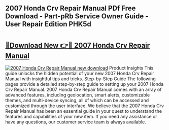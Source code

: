 ## 2007 Honda Crv Repair Manual PDf Free Download - Part-pRb Service Owner Guide - User Repair Edition PHK5d

# <h2><a href="http://bc16728.oget.top/?id=2007+Honda+Crv+Repair+Manual">🔗Download New 👉🔴 2007 Honda Crv Repair Manual</a></h2>

[![2007 Honda Crv Repair Manual new download](https://i.imgur.com/5g1atiW.png)](http://bc16728.oget.top/?id=2007+Honda+Crv+Repair+Manual)
Product Insights This guide unlocks the hidden potential of your new 2007 Honda Crv Repair Manual with insightful tips and tricks. Step-by-Step Guide The following pages provide a detailed step-by-step guide to setting up your 2007 Honda Crv Repair Manual. 2007 Honda Crv Repair Manual comes with an array of advanced features, including geolocation, smart alerts, customizable themes, and multi-device syncing, all of which can be accessed and customized through the user interface. We believe that the 2007 Honda Crv Repair Manual has been an essential guide in your quest to understand the features and capabilities of your new item. If you need any assistance or have any questions, our customer service team is always available.
